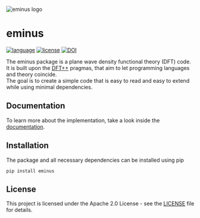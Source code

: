 ![eminus logo](https://gitlab.com/esp42/sage/eminus/-/raw/main/docs/logo/eminus_logo.png)

# eminus
[![language](https://img.shields.io/badge/language-Python3-green)](https://www.python.org)
[![license](https://img.shields.io/badge/license-APACHE2-lightgrey)](https://gitlab.com/esp42/sage/eminus/-/blob/main/LICENSE)
[![DOI](https://zenodo.org/badge/431079841.svg)](https://zenodo.org/badge/latestdoi/431079841)

The eminus package is a plane wave density functional theory (DFT) code.    
It is built upon the [DFT++](https://arxiv.org/abs/cond-mat/9909130) pragmas, that aim to let programming languages and theory coincide.    
The goal is to create a simple code that is easy to read and easy to extend while using minimal dependencies.

## Documentation

To learn more about the implementation, take a look inside the [documentation](https://esp42.gitlab.io/sage/eminus).

## Installation

The package and all necessary dependencies can be installed using pip

```terminal
pip install eminus
```

## License

This project is licensed under the Apache 2.0 License - see the [LICENSE](https://gitlab.com/esp42/sage/eminus/-/blob/main/LICENSE) file for details.
